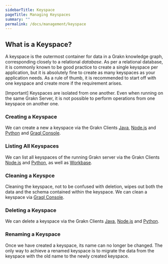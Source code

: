 ```yaml
---
sidebarTitle: Keyspace
pageTitle: Managing Keyspaces
summary: ""
permalink: /docs/management/keyspace
---
```


## What is a Keyspace?
A keyspace is the outermost container for data in a Grakn knowledge graph, corresponding closely to a relational _database_. As per a relational database, it is commonly known to be good practice to create a single keyspace per application, but it is absolutely fine to create as many keyspaces as your application needs. As a rule of thumb, it is recommended to start off with one keyspace and create more if the requirement arises.

<div class="galert">
[Important]
Keyspaces are isolated from one another. Even when running on the same Grakn Server, it is not possible to perform operations from one keyspace on another one.
</div>

### Creating a Keyspace
We can create a new a keyspace via the Grakn Clients [Java](/docs/client-api/java#client-api-method-create-a-session-keyspace), [Node.js](/docs/client-api/nodejs#client-api-method-create-a-session-keyspace) and [Python](/docs/client-api/python#client-api-method-create-a-session-keyspace) and [Graql Console](/docs/running-grakn/console#console-options).

### Listing All Keyspaces
We can list all keyspaces of the running Grakn server via the Grakn Clients [Node.js](/docs/client-api/nodejs#client-api-method-retrieve-all-keyspaces) and [Python](/docs/client-api/python#client-api-method-retrieve-all-keyspaces), as well as [Workbase](/docs/workbase/connection#select-a-keyspace).

### Cleaning a Keyspce
Cleaning the keyspace, not to be confused with deletion, wipes out both the data and the schema contained within the keyspace. We can clean a keyspace via [Graql Console](/docs/running-grakn/console#console-commands).

### Deleting a Keyspace
We can delete a keyspace via the Grakn Clients [Java](/docs/client-api/java#client-api-method-delete-a-keyspace), [Node.js](/docs/client-api/nodejs#client-api-method-delete-a-keyspace) and [Python](/docs/client-api/python#client-api-method-delete-a-keyspace).

### Renaming a Keyspace
Once we have created a keyspace, its name can no longer be changed. The only way to achieve a renamed keyspace is to migrate the data from the keyspace with the old name to the newly created keyspace.